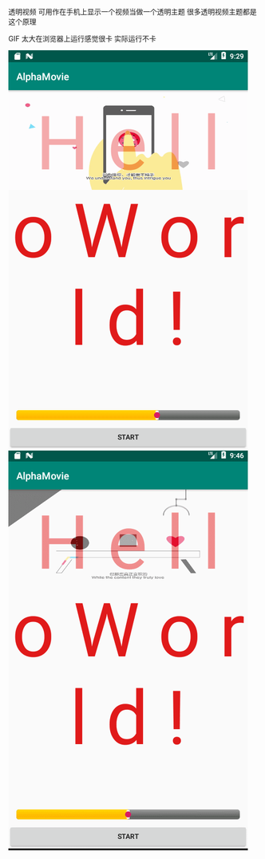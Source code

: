 透明视频   可用作在手机上显示一个视频当做一个透明主题  很多透明视频主题都是这个原理

GIF 太大在浏览器上运行感觉很卡  实际运行不卡

![效果图](https://raw.githubusercontent.com/chenfd99/-AlphaMovie/master/img/Screenshot_1565342943.png)
![GIF](https://raw.githubusercontent.com/chenfd99/-AlphaMovie/master/img/GIF.gif)
